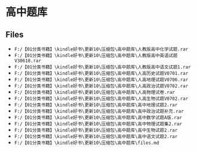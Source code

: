 # 高中题库

## Files

- `F:/【01分类书籍】\kindle好书\更新10\压缩包\高中题库\人教版高中化学试题.rar`
- `F:/【01分类书籍】\kindle好书\更新10\压缩包\高中题库\人教版高中英语试题V30618.rar`
- `F:/【01分类书籍】\kindle好书\更新10\压缩包\高中题库\人教版高中语文试题1.rar`
- `F:/【01分类书籍】\kindle好书\更新10\压缩包\高中题库\人高历史试题V0701.rar`
- `F:/【01分类书籍】\kindle好书\更新10\压缩包\高中题库\人高地理试题V0706.rar`
- `F:/【01分类书籍】\kindle好书\更新10\压缩包\高中题库\人高政治试题V0702.rar`
- `F:/【01分类书籍】\kindle好书\更新10\压缩包\高中题库\人高物理试卷.rar`
- `F:/【01分类书籍】\kindle好书\更新10\压缩包\高中题库\人高生物试题V0702.rar`
- `F:/【01分类书籍】\kindle好书\更新10\压缩包\高中题库\高中地理试题2.rar`
- `F:/【01分类书籍】\kindle好书\更新10\压缩包\高中题库\高中政治试题补充.rar`
- `F:/【01分类书籍】\kindle好书\更新10\压缩包\高中题库\高中数学试题A版.rar`
- `F:/【01分类书籍】\kindle好书\更新10\压缩包\高中题库\高中物理试题集2.rar`
- `F:/【01分类书籍】\kindle好书\更新10\压缩包\高中题库\高中生物试题2.rar`
- `F:/【01分类书籍】\kindle好书\更新10\压缩包\高中题库\高中语文试题2.rar`
- `F:/【01分类书籍】\kindle好书\更新10\压缩包\高中题库\files.md`
